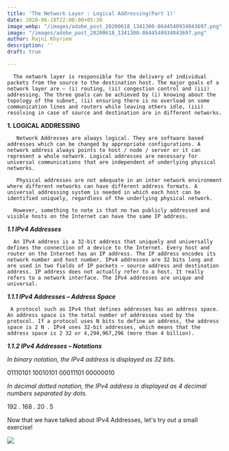 ```yaml
---
title: 'The Network Layer : Logical Addressing(Part 1)'
date: 2020-06-18T22:00:00+05:30
image_webp: "/images/adobe_post_20200618_1341300-8644540934043697.png"
image: "/images/adobe_post_20200618_1341300-8644540934043697.png"
author: Rajni Khyriem
description: ''
draft: true

---
```

      The network layer is responsible for the delivery of individual packets from the source to the destination host. The major goals of a network layer are – (i) routing, (ii) congestion control and (iii) addressing. The three goals can be achieved by (i) knowing about the topology of the subnet, (ii) ensuring there is no overload on some communication lines and routers while leaving others idle, (iii) resolving in case of source and destination are in different networks.

**1. LOGICAL ADDRESSING**

       Network Addresses are always logical. They are software based addresses which can be changed by appropriate configurations. A network address always points to host / node / server or it can represent a whole network. Logical addresses are necessary for universal communications that are independent of underlying physical networks.

       Physical addresses are not adequate in an inter network environment where different networks can have different address formats. A universal addressing system is needed in which each host can be identified uniquely, regardless of the underlying physical network.

      However, something to note is that no two publicly addressed and visible hosts on the Internet can have the same IP address.

**_1.1 IPv4 Addresses_** 

      An IPv4 address is a 32-bit address that uniquely and universally defines the connection of a device to the Internet. Every host and router on the Internet has an IP address. The IP address encodes its network number and host number. IPv4 addresses are 32 bits long and are used in two fields of IP packets – source address and destination address. IP address does not actually refer to a host. It really refers to a network interface. The IPv4 addresses are unique and universal.

**_1.1.1 IPv4 Addresses – Address Space_** 

     A protocol such as IPv4 that defines addresses has an address space. An address space is the total number of addresses used by the protocol. If a protocol uses N bits to define an address, the address space is 2 N . IPv4 uses 32-bit addresses, which means that the address space is 2 32 or 4,294,967,296 (more than 4 billion).

**_1.1.2 IPv4 Addresses – Notations_**

_In binary notation, the IPv4 address is displayed as 32 bits._ 

01110101 10010101 00011101 00000010

_In decimal dotted notation, the IPv4 address is displayed as 4 decimal numbers separated by dots._ 

192 . 168 . 20 . 5

Now that we have talked about IPv4 Addresses, let's try out a small exercise!

![](/images/untitled.png)